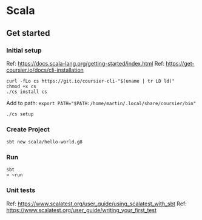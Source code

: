 # Scala

## Get started

### Initial setup

Ref: https://docs.scala-lang.org/getting-started/index.html
Ref: https://get-coursier.io/docs/cli-installation
```
curl -fLo cs https://git.io/coursier-cli-"$(uname | tr LD ld)"
chmod +x cs
./cs install cs
```

Add to path: `export PATH="$PATH:/home/martin/.local/share/coursier/bin"`

```
./cs setup
```

### Create Project

`sbt new scala/hello-world.g8`

### Run

```
sbt
> ~run
```

### Unit tests

Ref: https://www.scalatest.org/user_guide/using_scalatest_with_sbt
Ref: https://www.scalatest.org/user_guide/writing_your_first_test
